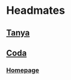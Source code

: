 # Headmates

## [Tanya](https://tanyalebean.github.io/headmates/Tanya)

## [Coda](https://tanyalebean.github.io/headmates/Coda)

### [Homepage](https://tanyalebean.github.io)